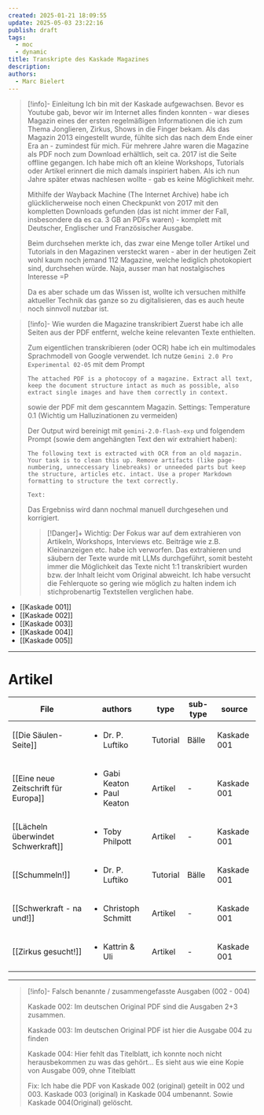 ```yaml
---
created: 2025-01-21 18:09:55
update: 2025-05-03 23:22:16
publish: draft
tags:
  - moc
  - dynamic
title: Transkripte des Kaskade Magazines
description: 
authors:
  - Marc Bielert
---
```


>[!info]- Einleitung
>Ich bin mit der Kaskade aufgewachsen. Bevor es Youtube gab, bevor wir im Internet alles finden konnten - war dieses Magazin eines der ersten regelmäßigen Informationen die ich zum Thema Jonglieren, Zirkus, Shows in die Finger bekam.
>Als das Magazin 2013 eingestellt wurde, fühlte sich das nach dem Ende einer Era an - zumindest für mich.
>Für mehrere Jahre waren die Magazine als PDF noch zum Download erhältlich, seit ca. 2017 ist die Seite offline gegangen. 
>Ich habe mich oft an kleine Workshops, Tutorials oder Artikel erinnert die mich damals inspiriert haben. Als ich nun Jahre später etwas nachlesen wollte - gab es keine Möglichkeit mehr.
>
>Mithilfe der Wayback Machine (The Internet Archive) habe ich glücklicherweise noch einen Checkpunkt von 2017 mit den kompletten Downloads gefunden (das ist nicht immer der Fall, insbesondere da es ca. 3 GB an PDFs waren) - komplett mit Deutscher, Englischer und Französischer Ausgabe.
>
>Beim durchsehen merkte ich, das zwar eine Menge toller Artikel und Tutorials in den Magazinen versteckt waren - aber in der heutigen Zeit wohl kaum noch jemand 112 Magazine, welche lediglich photokopiert sind, durchsehen würde. Naja, ausser man hat nostalgisches Interesse =P
>
>Da es aber schade um das Wissen ist, wollte ich versuchen mithilfe aktueller Technik das ganze so zu digitalisieren, das es auch heute noch sinnvoll nutzbar ist.

>[!info]- Wie wurden die Magazine transkribiert
>Zuerst habe ich alle Seiten aus der PDF entfernt, welche keine relevanten Texte enthielten.
>
>Zum eigentlichen transkribieren (oder OCR) habe ich ein multimodales Sprachmodell von Google verwendet.
>Ich nutze ```Gemini 2.0 Pro Experimental 02-05``` mit dem Prompt 
>```
>The attached PDF is a photocopy of a magazine. Extract all text, keep the document structure intact as much as possible, also extract single images and have them correctly in context.
>```
>sowie der PDF mit dem gescanntem Magazin.
>Settings: Temperature 0.1  (Wichtig um Halluzinationen zu vermeiden)
>
>Der Output wird bereinigt mit ```gemini-2.0-flash-exp``` und folgendem Prompt (sowie dem angehängten Text den wir extrahiert haben):
>```
>The following text is extracted with OCR from an old magazin. Your task is to clean this up. Remove artifacts (like page-numbering, unneccessary linebreaks) or unneeded parts but keep the structure, articles etc. intact. Use a proper Markdown formatting to structure the text correctly.
>
>Text:
>```
>
>Das Ergebniss wird dann nochmal manuell durchgesehen und korrigiert.
>
>>[!Danger]+ Wichtig: 
>>Der Fokus war auf dem extrahieren von Artikeln, Workshops, Interviews etc. 
>>Beiträge wie z.B. Kleinanzeigen etc. habe ich verworfen.
>>Das extrahieren und säubern der Texte wurde mit LLMs durchgeführt, somit besteht immer die Möglichkeit das Texte nicht 1:1 transkribiert wurden bzw. der Inhalt leicht vom Original abweicht. Ich habe versucht die Fehlerquote so gering wie möglich zu halten indem ich stichprobenartig Textstellen verglichen habe. 

<!-- QueryToSerialize: LIST FROM "docs" WHERE contains(file.tags, "kaskade") AND (type = "Magazin") -->
<!-- SerializedQuery: LIST FROM "docs" WHERE contains(file.tags, "kaskade") AND (type = "Magazin") -->
- [[Kaskade 001]]
- [[Kaskade 002]]
- [[Kaskade 003]]
- [[Kaskade 004]]
- [[Kaskade 005]]
<!-- SerializedQuery END -->

---

# Artikel

<!-- QueryToSerialize: TABLE authors, type, sub-type, source FROM "docs" WHERE contains(file.tags, "kaskade") AND (type != "Magazin") -->
<!-- SerializedQuery: TABLE authors, type, sub-type, source FROM "docs" WHERE contains(file.tags, "kaskade") AND (type != "Magazin") -->

| File                                                                           | authors                                           | type     | sub-type | source      |
| ------------------------------------------------------------------------------ | ------------------------------------------------- | -------- | -------- | ----------- |
| [[Die Säulen-Seite]]                                 | <ul><li>Dr. P. Luftiko</li></ul>                  | Tutorial | Bälle    | Kaskade 001 |
| [[Eine neue Zeitschrift für Europa]] | <ul><li>Gabi Keaton</li><li>Paul Keaton</li></ul> | Artikel  | \-       | Kaskade 001 |
| [[Lächeln überwindet Schwerkraft]]     | <ul><li>Toby Philpott</li></ul>                   | Artikel  | \-       | Kaskade 001 |
| [[Schummeln!]]                                             | <ul><li>Dr. P. Luftiko</li></ul>                  | Tutorial | Bälle    | Kaskade 001 |
| [[Schwerkraft - na und!]]                       | <ul><li>Christoph Schmitt</li></ul>               | Artikel  | \-       | Kaskade 001 |
| [[Zirkus gesucht!]]                                   | <ul><li>Kattrin & Uli</li></ul>                   | Artikel  | \-       | Kaskade 001 |
<!-- SerializedQuery END -->

---

>[!info]- Falsch benannte / zusammengefasste Ausgaben (002 - 004)
>
>Kaskade 002:
>Im deutschen Original PDF sind die Ausgaben 2+3 zusammen. 
>
>Kaskade 003: 
>Im deutschen Original PDF ist hier die Ausgabe 004 zu finden
>
>Kaskade 004:
>Hier fehlt das Titelblatt, ich konnte noch nicht herausbekommen zu was das gehört...
>Es sieht aus wie eine Kopie von Ausgabe 009, ohne Titelblatt
>
>Fix:
>Ich habe die PDF von Kaskade 002 (original) geteilt in 002 und 003.
>Kaskade 003 (original) in Kaskade 004 umbenannt.
>Sowie Kaskade 004(Original) gelöscht.